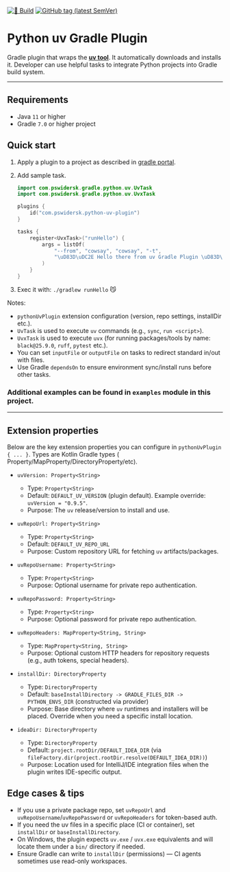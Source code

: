 [![🥁 Build](https://github.com/PrzemyslawSwiderski/python-uv-gradle-plugin/actions/workflows/gradle-build.yml/badge.svg)](https://github.com/PrzemyslawSwiderski/python-uv-gradle-plugin/actions/workflows/gradle-build.yml)
[![GitHub tag (latest SemVer)](https://img.shields.io/github/v/tag/PrzemyslawSwiderski/python-uv-gradle-plugin?label=Plugin%20Version&sort=semver&style=plastic)](https://plugins.gradle.org/plugin/com.pswidersk.python-uv-plugin)

# Python uv Gradle Plugin

Gradle plugin that wraps the **[uv tool](https://docs.astral.sh/uv/)**.
It automatically downloads and installs it. Developer can use helpful tasks to integrate Python projects into
Gradle build system.

---

## Requirements

* Java `11` or higher
* Gradle `7.0` or higher project

## Quick start

1. Apply a plugin to a project as described
   in [gradle portal](https://plugins.gradle.org/plugin/com.pswidersk.python-uv-plugin).

2. Add sample task.

    ```kotlin
    import com.pswidersk.gradle.python.uv.UvTask
    import com.pswidersk.gradle.python.uv.UvxTask
    
    plugins {
        id("com.pswidersk.python-uv-plugin")
    }
    
    tasks {
        register<UvxTask>("runHello") {
            args = listOf(
                "--from", "cowsay", "cowsay", "-t",
                "\uD83D\uDC2E Hello there from uv Gradle Plugin \uD83D\uDC04"
            )
        }
    }
    ```

3. Exec it with: `./gradlew runHello` 😼

Notes:

- `pythonUvPlugin` extension configuration (version, repo settings, installDir etc.).
- `UvTask` is used to execute `uv` commands (e.g., `sync`, `run <script>`).
- `UvxTask` is used to execute `uvx` (for running packages/tools by name: `black@25.9.0`, `ruff`, `pytest` etc.).
- You can set `inputFile` or `outputFile` on tasks to redirect standard in/out with files.
- Use Gradle `dependsOn` to ensure environment sync/install runs before other tasks.

### Additional examples can be found in `examples` module in this project.

---

## Extension properties

Below are the key extension properties you can configure in `pythonUvPlugin { ... }`. Types are Kotlin Gradle types (
Property/MapProperty/DirectoryProperty/etc).

- `uvVersion: Property<String>`
    - Type: `Property<String>`
    - Default: `DEFAULT_UV_VERSION` (plugin default). Example override: `uvVersion = "0.9.5"`.
    - Purpose: The `uv` release/version to install and use.

- `uvRepoUrl: Property<String>`
    - Type: `Property<String>`
    - Default: `DEFAULT_UV_REPO_URL`
    - Purpose: Custom repository URL for fetching `uv` artifacts/packages.

- `uvRepoUsername: Property<String>`
    - Type: `Property<String>`
    - Purpose: Optional username for private repo authentication.

- `uvRepoPassword: Property<String>`
    - Type: `Property<String>`
    - Purpose: Optional password for private repo authentication.

- `uvRepoHeaders: MapProperty<String, String>`
    - Type: `MapProperty<String, String>`
    - Purpose: Optional custom HTTP headers for repository requests (e.g., auth tokens, special headers).

- `installDir: DirectoryProperty`
    - Type: `DirectoryProperty`
    - Default: `baseInstallDirectory -> GRADLE_FILES_DIR -> PYTHON_ENVS_DIR` (constructed via provider)
    - Purpose: Base directory where `uv` runtimes and installers will be placed. Override when you need a specific
      install location.

- `ideaDir: DirectoryProperty`
    - Type: `DirectoryProperty`
    - Default: `project.rootDir/DEFAULT_IDEA_DIR` (via `fileFactory.dir(project.rootDir.resolve(DEFAULT_IDEA_DIR))`)
    - Purpose: Location used for IntelliJ/IDE integration files when the plugin writes IDE-specific output.

## Edge cases & tips

- If you use a private package repo, set `uvRepoUrl` and `uvRepoUsername`/`uvRepoPassword` or `uvRepoHeaders` for
  token-based auth.
- If you need the uv files in a specific place (CI or container), set `installDir` or `baseInstallDirectory`.
- On Windows, the plugin expects `uv.exe` / `uvx.exe` equivalents and will locate them under a `bin/` directory if
  needed.
- Ensure Gradle can write to `installDir` (permissions) — CI agents sometimes use read-only workspaces.
